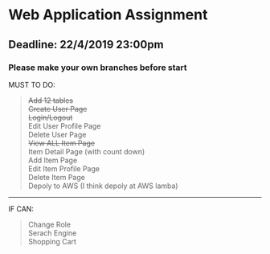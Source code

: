 # Web Application Assignment
## Deadline: 22/4/2019 23:00pm
### **Please make your own branches before start**
  
    
MUST TO DO:  
> ~~Add 12 tables~~  
> ~~Create User Page~~  
> ~~Login/Logout~~  
> Edit User Profile Page  
> Delete User Page  
> ~~View ALL Item Page~~  
> Item Detail Page (with count down)  
> Add Item Page  
> Edit Item Profile Page  
> Delete Item Page  
> Depoly to AWS (I think depoly at AWS lamba)
-----------------------------------------------------------------------------------------------
IF CAN:  
> Change Role  
> Serach Engine  
> Shopping Cart  
